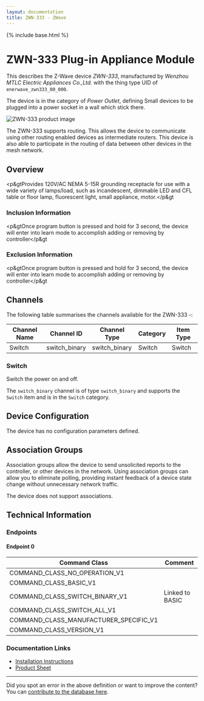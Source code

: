 ```yaml
---
layout: documentation
title: ZWN-333 - ZWave
---
```


{% include base.html %}

# ZWN-333 Plug-in Appliance Module
This describes the Z-Wave device *ZWN-333*, manufactured by *Wenzhou MTLC Electric Appliances Co.,Ltd.* with the thing type UID of ```enerwave_zwn333_00_000```.

The device is in the category of *Power Outlet*, defining Small devices to be plugged into a power socket in a wall which stick there.

![ZWN-333 product image](https://opensmarthouse.org/zwavedatabase/395/image/)


The ZWN-333 supports routing. This allows the device to communicate using other routing enabled devices as intermediate routers.  This device is also able to participate in the routing of data between other devices in the mesh network.

## Overview

<p&gtProvides 120V/AC NEMA 5-15R grounding receptacle for use with a wide variety of lamps/load, such as incandescent, dimmable LED and CFL table or floor lamp, fluorescent light, small appliance, motor.</p&gt

### Inclusion Information

<p&gtOnce program button is pressed and hold for 3 second, the device will enter into learn mode to accomplish adding or removing by controller</p&gt

### Exclusion Information

<p&gtOnce program button is pressed and hold for 3 second, the device will enter into learn mode to accomplish adding or removing by controller</p&gt

## Channels

The following table summarises the channels available for the ZWN-333 -:

| Channel Name | Channel ID | Channel Type | Category | Item Type |
|--------------|------------|--------------|----------|-----------|
| Switch | switch_binary | switch_binary | Switch | Switch | 

### Switch
Switch the power on and off.

The ```switch_binary``` channel is of type ```switch_binary``` and supports the ```Switch``` item and is in the ```Switch``` category.



## Device Configuration

The device has no configuration parameters defined.

## Association Groups

Association groups allow the device to send unsolicited reports to the controller, or other devices in the network. Using association groups can allow you to eliminate polling, providing instant feedback of a device state change without unnecessary network traffic.

The device does not support associations.
## Technical Information

### Endpoints

#### Endpoint 0

| Command Class | Comment |
|---------------|---------|
| COMMAND_CLASS_NO_OPERATION_V1| |
| COMMAND_CLASS_BASIC_V1| |
| COMMAND_CLASS_SWITCH_BINARY_V1| Linked to BASIC|
| COMMAND_CLASS_SWITCH_ALL_V1| |
| COMMAND_CLASS_MANUFACTURER_SPECIFIC_V1| |
| COMMAND_CLASS_VERSION_V1| |

### Documentation Links

* [Installation Instructions](https://opensmarthouse.org/zwavedatabase/395/ZWN-333-11052014.pdf)
* [Product Sheet](https://opensmarthouse.org/zwavedatabase/395/ZWN-333.pdf)

---

Did you spot an error in the above definition or want to improve the content?
You can [contribute to the database here](https://opensmarthouse.org/zwavedatabase/395).
